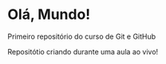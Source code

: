 # Olá, Mundo!
 Primeiro repositório do curso de Git e GitHub

 Repositótio criando durante uma aula ao vivo!
